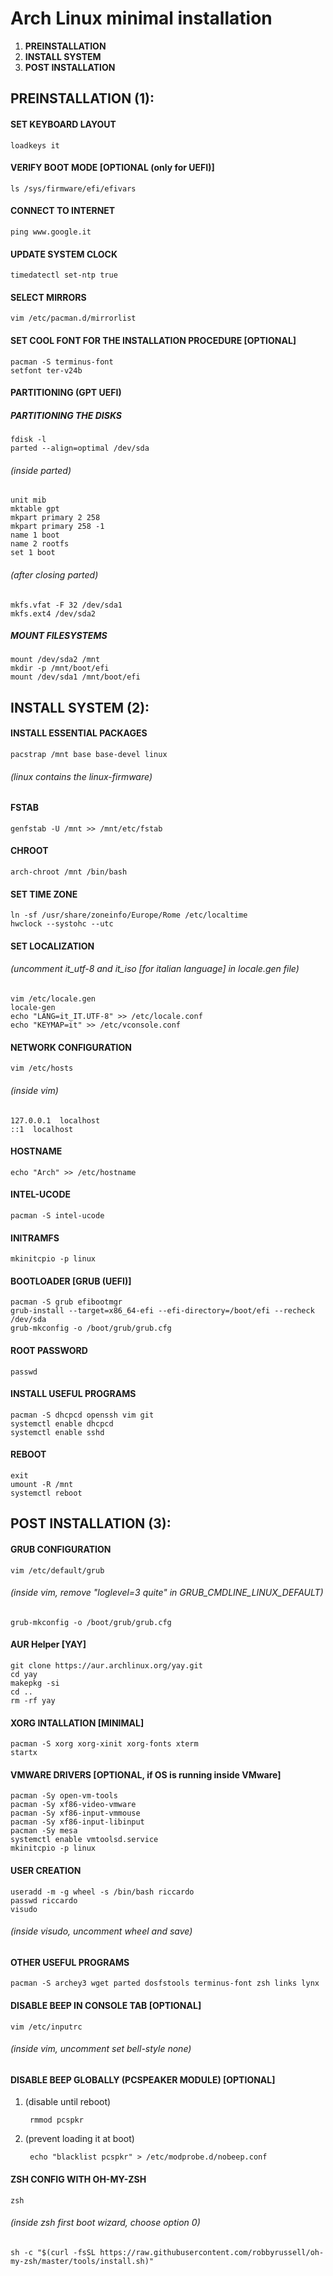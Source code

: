 # Arch Linux minimal installation

1. **PREINSTALLATION**
2. **INSTALL SYSTEM**
3. **POST INSTALLATION**


## PREINSTALLATION (1):
#### SET KEYBOARD LAYOUT
	loadkeys it

#### VERIFY BOOT MODE [OPTIONAL (only for UEFI)]
	ls /sys/firmware/efi/efivars

#### CONNECT TO INTERNET
	ping www.google.it

#### UPDATE SYSTEM CLOCK
	timedatectl set-ntp true

#### SELECT MIRRORS
	vim /etc/pacman.d/mirrorlist

#### SET COOL FONT FOR THE INSTALLATION PROCEDURE [OPTIONAL]
	pacman -S terminus-font
	setfont ter-v24b

#### PARTITIONING (GPT UEFI)
##### PARTITIONING THE DISKS
	fdisk -l
	parted --align=optimal /dev/sda
###### (inside parted)
	unit mib
	mktable gpt
	mkpart primary 2 258
	mkpart primary 258 -1
	name 1 boot
	name 2 rootfs
	set 1 boot
###### (after closing parted)
	mkfs.vfat -F 32 /dev/sda1
	mkfs.ext4 /dev/sda2

##### MOUNT FILESYSTEMS
	mount /dev/sda2 /mnt
	mkdir -p /mnt/boot/efi
	mount /dev/sda1 /mnt/boot/efi


## INSTALL SYSTEM (2):
#### INSTALL ESSENTIAL PACKAGES
	pacstrap /mnt base base-devel linux
###### (linux contains the linux-firmware)

#### FSTAB
	genfstab -U /mnt >> /mnt/etc/fstab

#### CHROOT
	arch-chroot /mnt /bin/bash

#### SET TIME ZONE
	ln -sf /usr/share/zoneinfo/Europe/Rome /etc/localtime
	hwclock --systohc --utc

#### SET LOCALIZATION
###### (uncomment it&#95;utf-8 and it&#95;iso [for italian language] in locale.gen file)
	vim /etc/locale.gen
	locale-gen
	echo "LANG=it_IT.UTF-8" >> /etc/locale.conf
	echo "KEYMAP=it" >> /etc/vconsole.conf

#### NETWORK CONFIGURATION
	vim /etc/hosts
###### (inside vim)
	127.0.0.1  localhost
	::1  localhost

#### HOSTNAME
	echo "Arch" >> /etc/hostname

#### INTEL-UCODE
	pacman -S intel-ucode

#### INITRAMFS
	mkinitcpio -p linux

#### BOOTLOADER [GRUB (UEFI)]
	pacman -S grub efibootmgr
	grub-install --target=x86_64-efi --efi-directory=/boot/efi --recheck /dev/sda
	grub-mkconfig -o /boot/grub/grub.cfg

#### ROOT PASSWORD
	passwd

#### INSTALL USEFUL PROGRAMS
	pacman -S dhcpcd openssh vim git
	systemctl enable dhcpcd
	systemctl enable sshd

#### REBOOT
	exit
	umount -R /mnt
	systemctl reboot


## POST INSTALLATION (3):
#### GRUB CONFIGURATION
	vim /etc/default/grub
###### (inside vim, remove "loglevel=3 quite" in GRUB_CMDLINE_LINUX_DEFAULT)
	grub-mkconfig -o /boot/grub/grub.cfg

#### AUR Helper [YAY]
	git clone https://aur.archlinux.org/yay.git
	cd yay
	makepkg -si
	cd ..
	rm -rf yay

#### XORG INTALLATION [MINIMAL]
	pacman -S xorg xorg-xinit xorg-fonts xterm
	startx

#### VMWARE DRIVERS [OPTIONAL, if OS is running inside VMware]
	pacman -Sy open-vm-tools
	pacman -Sy xf86-video-vmware
	pacman -Sy xf86-input-vmmouse
	pacman -Sy xf86-input-libinput
	pacman -Sy mesa
	systemctl enable vmtoolsd.service
	mkinitcpio -p linux

#### USER CREATION
	useradd -m -g wheel -s /bin/bash riccardo
	passwd riccardo
	visudo
###### (inside visudo, uncomment wheel and save)

#### OTHER USEFUL PROGRAMS
	pacman -S archey3 wget parted dosfstools terminus-font zsh links lynx


#### DISABLE BEEP IN CONSOLE TAB [OPTIONAL]
	vim /etc/inputrc
###### (inside vim, uncomment set bell-style none)

#### DISABLE BEEP GLOBALLY (PCSPEAKER MODULE) [OPTIONAL]
1. (disable until reboot)

		rmmod pcspkr
2. (prevent loading it at boot)

		echo "blacklist pcspkr" > /etc/modprobe.d/nobeep.conf

#### ZSH CONFIG WITH OH-MY-ZSH
	zsh
###### (inside zsh first boot wizard, choose option 0)
	sh -c "$(curl -fsSL https://raw.githubusercontent.com/robbyrussell/oh-my-zsh/master/tools/install.sh)"
